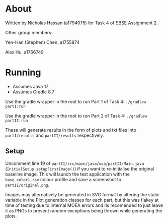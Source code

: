 # About
Written by Nicholas Hassan (a1794075) for Task 4 of SBSE Assignment 2.

Other group members:

Yen-Han (Stephen) Chen, a1755874

Alex Hu, a1766749


# Running
- Assumes Java 17
- Assumes Gradle 8.7

Use the gradle wrapper in the root to run Part 1 of Task 4:
`./gradlew partI:run`

Use the gradle wrapper in the root to run Part 2 of Task 4:
`./gradlew partII:run`

These will generate results in the form of plots and txt files into `partI/results` and `partII/results` respectively.

## Setup
Uncomment line 19 of `partII/src/main/java/uoa/partII/Main.java` (`InitialSetup.setupFirstImage()`) if you want to re-initialise the original baseline image. This will launch the test application with the `base_color1.csv` colour profile and save a screenshot to `partII/original.png`.


Images may alternatively be generated in SVG format by altering the static variable in the Plot generation classes for each part, but this was flakey at time of testing due to internal MOEA errors and its recomended to just leave it as PNGs to prevent random exceptions being thrown while generating the plots.
